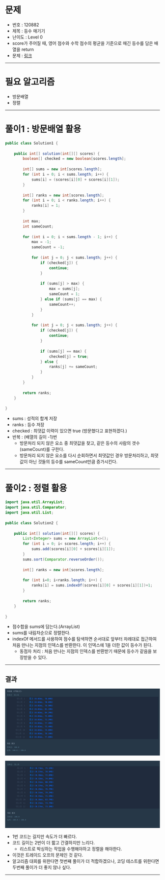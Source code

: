 # 문제
- 번호 : 120882
- 제목 : 등수 매기기
- 난이도 : Level 0
- score가 주어질 때, 영어 점수와 수학 점수의 평균을 기준으로 매긴 등수를 담은 배열을 return
- 문제 : [링크](https://school.programmers.co.kr/learn/courses/30/lessons/120882)

---

# 필요 알고리즘
- 방문배열
- 정렬

---

# 풀이1 : 방문배열 활용
```java
public class Solution1 {

    public int[] solution(int[][] scores) {
        boolean[] checked = new boolean[scores.length];

        int[] sums = new int[scores.length];
        for (int i = 0; i < sums.length; i++) {
            sums[i] = (scores[i][0] + scores[i][1]);
        }

        int[] ranks = new int[scores.length];
        for (int i = 0; i < ranks.length; i++) {
            ranks[i] = 1;
        }

        int max;
        int sameCount;

        for (int i = 0; i < sums.length - 1; i++) {
            max = -1;
            sameCount = -1;

            for (int j = 0; j < sums.length; j++) {
                if (checked[j]) {
                    continue;
                }

                if (sums[j] > max) {
                    max = sums[j];
                    sameCount = 1;
                } else if (sums[j] == max) {
                    sameCount++;
                }
            }

            for (int j = 0; j < sums.length; j++) {
                if (checked[j]) {
                    continue;
                }

                if (sums[j] == max) {
                    checked[j] = true;
                } else {
                    ranks[j] += sameCount;
                }
            }
        }

        return ranks;
    }

}
```
- sums : 성적의 합계 저장
- ranks : 등수 저장
- checked : 최댓값 이력이 있으면 true (방문했다고 표현하겠다.)
- 반복 : (배열의 길이 -1)번
  - 방문처리 되지 않은 요소 중 최댓값을 찾고, 같은 등수의 사람의 갯수(sameCount)를 구한다.
  - 방문처리 되지 않은 요소를 다시 순회하면서 최댓값인 경우 방문처리하고, 최댓값이 아닌 것들의 등수를 sameCount만큼 증가시킨다.

---

# 풀이2 : 정렬 활용
```java
import java.util.ArrayList;
import java.util.Comparator;
import java.util.List;

public class Solution2 {

    public int[] solution(int[][] scores) {
        List<Integer> sums = new ArrayList<>();
        for (int i = 0; i< scores.length; i++) {
            sums.add(scores[i][0] + scores[i][1]);
        }
        sums.sort(Comparator.reverseOrder());

        int[] ranks = new int[scores.length];

        for (int i=0; i<ranks.length; i++) {
            ranks[i] = sums.indexOf(scores[i][0] + scores[i][1])+1;
        }

        return ranks;
    }

}
```
- 점수합을 sums에 담는다.(ArrayList)
- sums를 내림차순으로 정렬한다.
- indexOf 메서드를 사용하여 점수를 탐색하면 순서대로 앞부터 차례대로 접근하여 처음 만나는 지점의 인덱스를 반환한다.
이 인덱스에 1을 더한 값이 등수가 된다.
  - 동점자 처리 : 처음 만나는 지점의 인덱스를 반환받기 때문에 등수가 같음을 보장받을 수 있다.

---

## 결과
![result1](imgs/result1.png)

![result2](imgs/result2.png)

- 1번 코드는 길지만 속도가 더 빠르다.
- 코드 길이는 2번이 더 짧고 간결하지만 느리다.
  - 리스트로 박싱하는 작업을 수행해야하고 정렬을 해야한다.
- 이것은 트레이드 오프의 문제인 것 같다.
- 알고리즘 대회를 위한다면 첫번쨰 풀이가 더 적합하겠으나, 코딩 테스트를 위한다면 두번째 풀이가 더 좋지 않나 싶다. 

---
